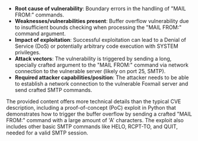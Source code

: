 - **Root cause of vulnerability**: Boundary errors in the handling of "MAIL FROM:" commands.
- **Weaknesses/vulnerabilities present**: Buffer overflow vulnerability due to insufficient bounds checking when processing the "MAIL FROM:" command argument.
- **Impact of exploitation**: Successful exploitation can lead to a Denial of Service (DoS) or potentially arbitrary code execution with SYSTEM privileges.
- **Attack vectors**: The vulnerability is triggered by sending a long, specially crafted argument to the "MAIL FROM:" command via network connection to the vulnerable server (likely on port 25, SMTP).
- **Required attacker capabilities/position**: The attacker needs to be able to establish a network connection to the vulnerable Foxmail server and send crafted SMTP commands.

The provided content offers more technical details than the typical CVE description, including a proof-of-concept (PoC) exploit in Python that demonstrates how to trigger the buffer overflow by sending a crafted "MAIL FROM:" command with a large amount of 'A' characters. The exploit also includes other basic SMTP commands like HELO, RCPT-TO, and QUIT, needed for a valid SMTP session.